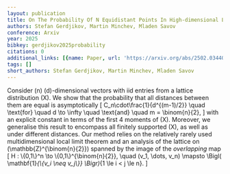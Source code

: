 ```yaml
---
layout: publication
title: On The Probability Of N Equidistant Points In High-dimensional Lattices
authors: Stefan Gerdjikov, Martin Minchev, Mladen Savov
conference: Arxiv
year: 2025
bibkey: gerdjikov2025probability
citations: 0
additional_links: [{name: Paper, url: 'https://arxiv.org/abs/2502.03440'}]
tags: []
short_authors: Stefan Gerdjikov, Martin Minchev, Mladen Savov
---
```

Consider \(n\) \(d\)-dimensional vectors with iid entries from a lattice
distribution \(X\). We show that the probability that all distances between them
are equal is asymptotically \[ C_n\cdot\frac\{1\}\{d^\{(m-1)/2\}\} \quad \text\{for\}
\quad d \to \infty \quad \text\{and\} \quad m = \binom\{n\}\{2\}, \] with an explicit
constant in terms of the first 4 moments of \(X\). Moreover, we generalise this
result to encompass all finitely supported \(X\), as well as under different
distances. Our method relies on the relatively rarely used multidimensional
local limit theorem and an analysis of the lattice on
\(\mathbb\{Z\}^\{\binom\{n\}\{2\}\}\) spanned by the image of the *overlapping* map
\[ H : \\{0,1\\}^n \to \\{0,1\\}^\{\binom\{n\}\{2\}\}, \quad (v_1, \dots, v_n) \mapsto
\Bigl( \mathbf\{1\}_\{\\{v_i \neq v_j\\}\} \Bigr)_\{1 \le i < j \le n\}. \]